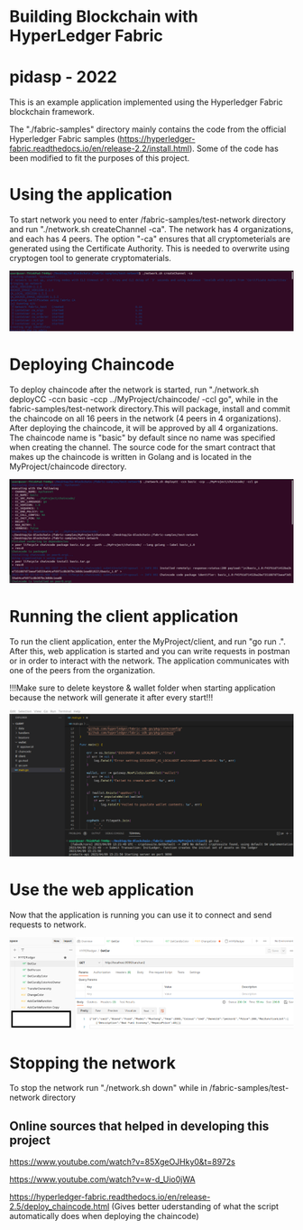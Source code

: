 ﻿# Building Blockchain with HyperLedger Fabric  
# pidasp - 2022

This is an example application implemented using the Hyperledger Fabric blockchain framework.

The "./fabric-samples" directory mainly contains the code from the official Hyperledger Fabric samples (https://hyperledger-fabric.readthedocs.io/en/release-2.2/install.html). Some of the code has been modified to fit the purposes of this project.

# Using the application

To start network you need to enter /fabric-samples/test-network directory and run "./network.sh createChannel -ca".
The network has 4 organizations, and each has 4 peers.
The option "-ca" ensures that all cryptometerials are generated using the Certificate Authority. This is needed to overwrite using cryptogen tool to generate cryptomaterials.

![alt text](Images/starting.png?raw=true)


# Deploying Chaincode
To deploy chaincode after the network is started, run "./network.sh deployCC -ccn basic -ccp ../MyProject/chaincode/ -ccl go", while in the fabric-samples/test-network directory.This will package, install and commit the chaincode on all 16 peers in the network (4 peers in 4 organizations). After deploying the chaincode, it will be approved by all 4 organizations. The chaincode name is "basic" by default since no name was specified when creating the channel. The source code for the smart contract that makes up the chaincode is written in Golang and is located in the MyProject/chaincode directory.

![alt text](Images/deploy.png?raw=true)



# Running the client application
To run the client application, enter the MyProject/client, and run "go run .". After this, web application is started and you can write requests in postman or in order to interact with the network. The application communicates with one of the peers from the organization.

!!!Make sure to delete keystore & wallet folder when starting application because the network will generate it after every start!!!

![alt text](Images/runClient.png?raw=true)

# Use the web application 
Now that the application is running you can use it to connect and send requests to network.


![alt text](Images/postman.png?raw=true)

# Stopping the network

To stop the network run "./network.sh down" while in /fabric-samples/test-network directory


## Online sources that helped in developing this project

https://www.youtube.com/watch?v=85XgeOJHky0&t=8972s

https://www.youtube.com/watch?v=w-d_Uio0jWA

https://hyperledger-fabric.readthedocs.io/en/release-2.5/deploy_chaincode.html (Gives better uderstanding of what the script automatically does when deploying the chaincode)
